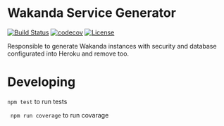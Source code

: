 # Wakanda Service Generator

[![Build Status](https://travis-ci.org/wakanda-cloud/wakanda-instance-generator.svg?branch=herokuauth-integration)](https://travis-ci.org/wakanda-cloud/wakanda-instance-generator)
[![codecov](https://codecov.io/gh/wakanda-cloud/wakanda-instance-generator/branch/herokuauth-integration/graph/badge.svg)](https://codecov.io/gh/wakanda-cloud/wakanda-instance-generator)
[![License](https://img.shields.io/badge/License-BSD-blue.svg)](https://opensource.org/licenses/BSD-3-Clause)

Responsible to generate Wakanda instances with security and database configurated into Heroku and remove too.

# Developing

``` npm test ``` to run tests

``` npm run coverage``` to run covarage
